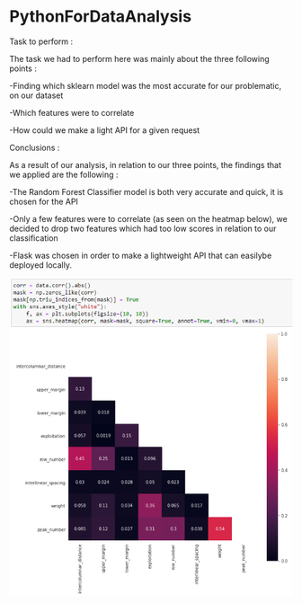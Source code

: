 # PythonForDataAnalysis
Task to perform :

The task we had to perform here was mainly about the three following points :

-Finding which sklearn model was the most accurate for our problematic, on our dataset

-Which features were to correlate

-How could we make a light API for a given request



Conclusions :

As a result of our analysis, in relation to our three points, the findings that we applied are the following :

-The Random Forest Classifier model is both very accurate and quick, it is chosen for the API

-Only a few features were to correlate (as seen on the heatmap below), we decided to drop two features which had too low scores in relation to our classification

-Flask was chosen in order to make a lightweight API that can easilybe deployed locally.

![Alt text](heatmap.PNG?raw=true "Heatmap")
